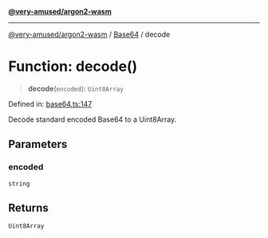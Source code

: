[**@very-amused/argon2-wasm**](../../../README.md)

***

[@very-amused/argon2-wasm](../../../globals.md) / [Base64](../README.md) / decode

# Function: decode()

> **decode**(`encoded`): `Uint8Array`

Defined in: [base64.ts:147](https://github.com/very-amused/argon2-wasm/blob/d2c98b3f3c11a34c56f3a6037963e996a19288c8/src/base64.ts#L147)

Decode standard encoded Base64 to a Uint8Array.

## Parameters

### encoded

`string`

## Returns

`Uint8Array`
